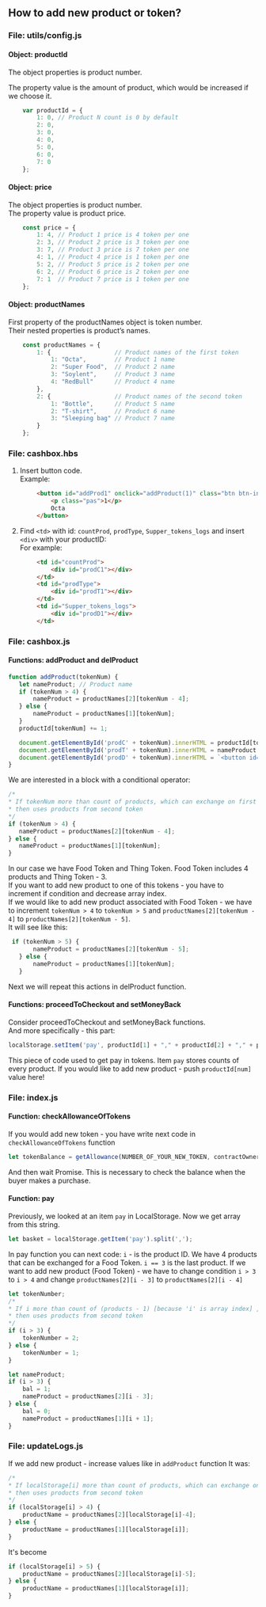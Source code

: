 ## How to add new product or token?
### File: utils/config.js
#### Object: productId
The object properties is product number. 

The property value is the amount of product, which would be increased if we choose it.
```javascript
    var productId = {
        1: 0, // Product N count is 0 by default          
        2: 0, 
        3: 0,
        4: 0,
        5: 0,
        6: 0,
        7: 0
    };
```
#### Object: price
The object properties is product number.  
The property value is product price.
```javascript
    const price = {
        1: 4, // Product 1 price is 4 token per one
        2: 3, // Product 2 price is 3 token per one
        3: 7, // Product 3 price is 7 token per one
        4: 1, // Product 4 price is 1 token per one
        5: 2, // Product 5 price is 2 token per one
        6: 2, // Product 6 price is 2 token per one
        7: 1  // Product 7 price is 1 token per one
    };
```
#### Object: productNames
First property of the productNames object is token number.     
Their nested properties is product’s names.
```javascript
    const productNames = {
        1: {                  // Product names of the first token
            1: "Octa",        // Product 1 name
            2: "Super Food",  // Product 2 name
            3: "Soylent",     // Product 3 name
            4: "RedBull"      // Product 4 name
        },
        2: {                  // Product names of the second token
            1: "Bottle",      // Product 5 name
            2: "T-shirt",     // Product 6 name
            3: "Sleeping bag" // Product 7 name 
        }
    };
```

### File: cashbox.hbs
1. Insert button code.   
    Example:
```html
        <button id="addProd1" onclick="addProduct(1)" class="btn btn-info btn-lg applybuttons">
            <p class="pas">1</p>
            Octa
        </button>
```
2. Find `<td>` with id: `countProd`, `prodType`, `Supper_tokens_logs` and insert `<div>` with your productID:   
    For example:  
```html
        <td id="countProd">
            <div id="prodC1"></div>
        </td>
        <td id="prodType">
            <div id="prodT1"></div>
        </td>
        <td id="Supper_tokens_logs">
            <div id="prodD1"></div>
        </td>
```    
    
### File: cashbox.js
#### Functions: addProduct and delProduct
```javascript
function addProduct(tokenNum) {
   let nameProduct; // Product name
   if (tokenNum > 4) { 
       nameProduct = productNames[2][tokenNum - 4];
   } else {
       nameProduct = productNames[1][tokenNum];
   }
   productId[tokenNum] += 1;

   document.getElementById('prodC' + tokenNum).innerHTML = productId[tokenNum] + '<br><br><br>';
   document.getElementById('prodT' + tokenNum).innerHTML = nameProduct + '<br><br><br>';
   document.getElementById('prodD' + tokenNum).innerHTML = `<button id="delProd${tokenNum}" onclick="delProduct(${tokenNum})" class="btn btn-danger"><p class="pminus"><strong>-</strong></p></button><br><br>`;
}
```

We are interested in a block with a conditional operator:
```javascript
/*
* If tokenNum more than count of products, which can exchange on first token, 
* then uses products from second token
*/
if (tokenNum > 4) {
   nameProduct = productNames[2][tokenNum - 4];
} else {
   nameProduct = productNames[1][tokenNum];
}
```   
In our case we have Food Token and Thing Token. Food Token includes 4 products and Thing Token - 3.   
If you want to add new product to one of this tokens - you have to increment if condition and decrease array index.     
If we would like to add new product associated with Food Token - we have to increment `tokenNum > 4` to `tokenNum > 5` and `productNames[2][tokenNum - 4]` to `productNames[2][tokenNum - 5]`.    
It will see like this:
```javascript
 if (tokenNum > 5) {
       nameProduct = productNames[2][tokenNum - 5];
   } else {
       nameProduct = productNames[1][tokenNum];
   }
 ```  

Next we will repeat this actions in delProduct function.   

#### Functions: proceedToСheckout and setMoneyBack
Сonsider proceedToСheckout and setMoneyBack functions.     
And more specifically - this part: 
```javascript
localStorage.setItem('pay', productId[1] + "," + productId[2] + "," + productId[3] + "," + productId[4] + "," + productId[5] + "," + productId[6] + "," + productId[7]);
```
This piece of code used to get pay in tokens. Item `pay` stores counts of every product. If you would like to add new product - push ```productId[num]``` value here!


### File: index.js
#### Function: checkAllowanceOfTokens
If you would add new token - you have write next code in `checkAllowanceOfTokens` function
```javascript
let tokenBalance = getAllowance(NUMBER_OF_YOUR_NEW_TOKEN, contractOwnerAddress, customerAddress);
```
And then wait Promise. This is necessary to check the balance when the buyer makes a purchase.

#### Function: pay
Previously, we looked at an item `pay` in LocalStorage. Now we get array from this string.
```javascript
let basket = localStorage.getItem('pay').split(',');
```
In pay function you can next code:
`i` - is the product ID.
We have 4 products that can be exchanged for a Food Token. `i == 3` is the last product. If we want to add new product (Food Token) - we have to change condition `i > 3` to `i > 4` and change ```productNames[2][i - 3]``` to ```productNames[2][i - 4]```
```javascript
let tokenNumber;
/*
* If i more than count of (products - 1) [because 'i' is array index] , which can exchange on first token, 
* then uses products from second token
*/
if (i > 3) {
    tokenNumber = 2;
} else {
    tokenNumber = 1;
}

let nameProduct;
if (i > 3) {
    bal = 1;
    nameProduct = productNames[2][i - 3];
} else {
    bal = 0;
    nameProduct = productNames[1][i + 1];
}
```
### File: updateLogs.js
If we add new product - increase values like in `addProduct` function
It was:
```javascript
/*
* If localStorage[i] more than count of products, which can exchange on first token, 
* then uses products from second token
*/
if (localStorage[i] > 4) {
    productName = productNames[2][localStorage[i]-4];
} else {
    productName = productNames[1][localStorage[i]];
}
```
It's become
```javascript
if (localStorage[i] > 5) {
    productName = productNames[2][localStorage[i]-5];
} else {
    productName = productNames[1][localStorage[i]];
}
```


    
    
    


